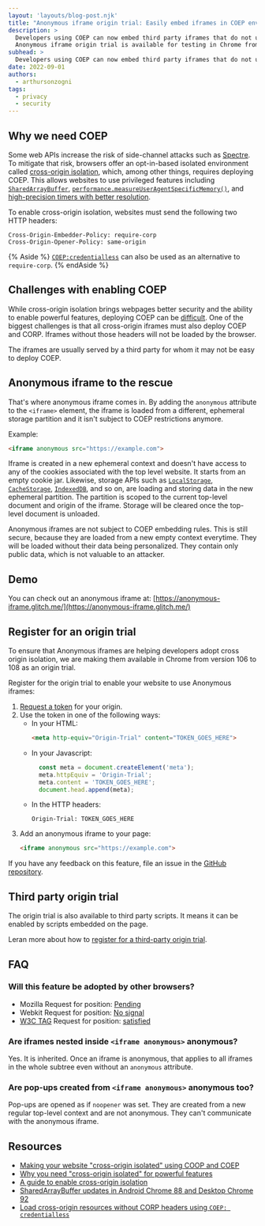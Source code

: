 ```yaml
---
layout: 'layouts/blog-post.njk'
title: "Anonymous iframe origin trial: Easily embed iframes in COEP environments"
description: >
  Developers using COEP can now embed third party iframes that do not use COEP themselves.
  Anonymous iframe origin trial is available for testing in Chrome from version 106 to 108.
subhead: >
  Developers using COEP can now embed third party iframes that do not use COEP themselves.
date: 2022-09-01
authors:
  - arthursonzogni
tags:
  - privacy
  - security
---
```


## Why we need COEP

Some web APIs increase the risk of side-channel attacks such as
[Spectre](https://en.wikipedia.org/wiki/Spectre_(security_vulnerability)). To
mitigate that risk, browsers offer an opt-in-based isolated environment called
[cross-origin isolation](https://web.dev/coop-coep/), which, among other things,
requires deploying COEP. This allows websites to use privileged features
including
[`SharedArrayBuffer`](/blog/enabling-shared-array-buffer/),
[`performance.measureUserAgentSpecificMemory()`](https://web.dev/monitor-total-page-memory-usage/),
and
[high-precision timers with better resolution](/blog/cross-origin-isolated-hr-timers/).

To enable cross-origin isolation, websites must send the following two HTTP
headers:

```text
Cross-Origin-Embedder-Policy: require-corp
Cross-Origin-Opener-Policy: same-origin
```
{% Aside %}
[`COEP:credentialless`](/blog/coep-credentialless-origin-trial/#credentialless-to-the-rescue) can also be used as an alternative to `require-corp`.
{% endAside %}

## Challenges with enabling COEP

While cross-origin isolation brings webpages better security and the ability to
enable powerful features, deploying COEP can be
[difficult](https://web.dev/cross-origin-isolation-guide/). One of the biggest
challenges is that all cross-origin iframes must also deploy COEP and CORP.
Iframes without those headers will not be loaded by the browser.

The iframes are usually served by a third party for whom it may not be easy to
deploy COEP.

## Anonymous iframe to the rescue

That's where anonymous iframe comes in. By adding the `anonymous` attribute to
the `<iframe>` element, the iframe is loaded from a different, ephemeral storage
partition and it isn't subject to COEP restrictions anymore.

Example:

```html
<iframe anonymous src="https://example.com">
```

Iframe is created in a new ephemeral context and doesn't have access to any of
the cookies associated with the top level website. It starts from an empty
cookie jar. Likewise, storage APIs such as
[`LocalStorage`](https://developer.mozilla.org/docs/Web/API/Window/localStorage),
[`CacheStorage`](https://developer.mozilla.org/docs/Web/API/CacheStorage),
[`IndexedDB`](https://developer.mozilla.org/docs/Web/API/IndexedDB_API), and so
on, are loading and storing data in the new ephemeral partition. The partition
is scoped to the current top-level document and origin of the iframe. Storage
will be cleared once the top-level document is unloaded.

Anonymous iframes are not subject to COEP embedding rules. This is still
secure, because they are loaded from a new empty context everytime. They will be
loaded without their data being personalized. They contain only public data,
which is not valuable to an attacker.

## Demo

You can check out an anonymous iframe at:
[https://anonymous-iframe.glitch.me/](https://anonymous-iframe.glitch.me/)

## Register for an origin trial

To ensure that Anonymous iframes are helping developers adopt cross origin
isolation, we are making them available in Chrome from version 106 to 108 as an
origin trial.

Register for the origin trial to enable your website to use Anonymous
iframes:

1.  [Request a token](/origintrials/#/view_trial/537054255563931649)
    for your origin.
1.  Use the token in one of the following ways:
    -  In your HTML:      
        ```html
        <meta http-equiv="Origin-Trial" content="TOKEN_GOES_HERE">
        ```
    -  In your Javascript:
        ```js
          const meta = document.createElement('meta');
          meta.httpEquiv = 'Origin-Trial';
          meta.content = 'TOKEN_GOES_HERE';
          document.head.append(meta);
        ```
    -  In the HTTP headers:
        ```text
        Origin-Trial: TOKEN_GOES_HERE
        ```
1.  Add an anonymous iframe to your page:
      ```html
      <iframe anonymous src="https://example.com">
      ```

If you have any feedback on this feature, file an issue in the [GitHub
repository](https://github.com/WICG/anonymous-iframe).

## Third party origin trial

The origin trial is also available to third party scripts. It means it can be
enabled by scripts embedded on the page.

Leran more about how to
[register for a third-party origin trial](/docs/web-platform/third-party-origin-trials/#register-for-a-third-party-origin-trial).


## FAQ

### Will this feature be adopted by other browsers?

-   Mozilla Request for position:
    [Pending](https://github.com/mozilla/standards-positions/issues/628)
-   Webkit Request for position:
    [No signal](https://lists.webkit.org/pipermail/webkit-dev/2022-April/032205.html)
-   [W3C TAG](https://www.w3.org/2001/tag/) Request for position:
    [satisfied](https://github.com/w3ctag/design-reviews/issues/639)

### Are iframes nested inside `<iframe anonymous>` anonymous?

Yes. It is inherited. Once an iframe is anonymous, that applies to all iframes
in the whole subtree even without an `anonymous` attribute.

### Are pop-ups created from `<iframe anonymous>` anonymous too?

Pop-ups are opened as if `noopener` was set. They are created from a new
regular top-level context and are not anonymous. They can't communicate with the
anonymous iframe.

## Resources

-   [Making your website "cross-origin isolated" using COOP and COEP](https://web.dev/coop-coep/)
-   [Why you need "cross-origin isolated" for powerful features](https://web.dev/why-coop-coep/)
-   [A guide to enable cross-origin isolation](https://web.dev/cross-origin-isolation-guide/)
-   [SharedArrayBuffer updates in Android Chrome 88 and Desktop Chrome 92](/blog/enabling-shared-array-buffer/)
-   [Load cross-origin resources without CORP headers using `COEP: credentialless`](/blog/coep-credentialless-origin-trial/)